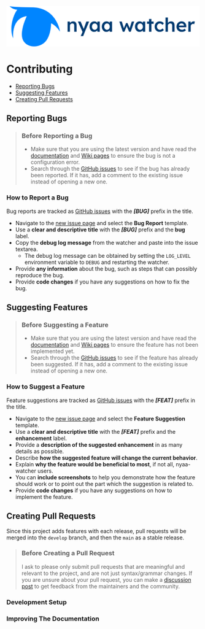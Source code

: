 [![Nyaa Watcher Banner](https://raw.githubusercontent.com/resort-io/assets/main/nyaa-watcher/img/banner.png)](https://github.com/resort-io/nyaa-watcher)

# Contributing

* [Reporting Bugs](#reporting-bugs)
* [Suggesting Features](#suggesting-features)
* [Creating Pull Requests](#creating-pull-requests)

## Reporting Bugs

> ### Before Reporting a Bug
> 
> * Make sure that you are using the latest version and have read the [documentation](https://github.com/resort-io/nyaa-watcher/blob/main/SETUP.md) and [Wiki pages](https://github.com/resort-io/nyaa-watcher/wiki) to ensure the bug is not a configuration error.
> * Search through the [GitHub issues](https://github.com/resort-io/nyaa-watcher/issues) to see if the bug has already been reported. If it has, add a comment to the existing issue instead of opening a new one.

### How to Report a Bug

Bug reports are tracked as [GitHub issues](https://github.com/resort-io/nyaa-watcher/issues) with the ***[BUG]*** prefix in the title.

* Navigate to the [new issue page](https://github.com/resort-io/nyaa-watcher/issues/new/choose) and select the **Bug Report** template.
* Use a **clear and descriptive title** with the ***[BUG]*** prefix and the **bug** label.
* Copy the **debug log message** from the watcher and paste into the issue textarea.
  * The debug log message can be obtained by setting the `LOG_LEVEL` environment variable to `DEBUG` and restarting the watcher.
* Provide **any information** about the bug, such as steps that can possibly reproduce the bug.
* Provide **code changes** if you have any suggestions on how to fix the bug.

## Suggesting Features

> ### Before Suggesting a Feature
>
> * Make sure that you are using the latest version and have read the [documentation](https://github.com/resort-io/nyaa-watcher/blob/main/SETUP.md) and [Wiki pages](https://github.com/resort-io/nyaa-watcher/wiki) to ensure the feature has not been implemented yet.
> * Search through the [GitHub issues](https://github.com/resort-io/nyaa-watcher/issues) to see if the feature has already been suggested. If it has, add a comment to the existing issue instead of opening a new one.

### How to Suggest a Feature

Feature suggestions are tracked as [GitHub issues](https://github.com/resort-io/nyaa-watcher/issues) with the ***[FEAT]*** prefix in the title.

* Navigate to the [new issue page](https://github.com/resort-io/nyaa-watcher/issues/new/choose) and select the **Feature Suggestion** template.
* Use a **clear and descriptive title** with the ***[FEAT]*** prefix and the **enhancement** label.
* Provide a **description of the suggested enhancement** in as many details as possible.
* Describe **how the suggested feature will change the current behavior**.
* Explain **why the feature would be beneficial to most**, if not all, nyaa-watcher users.
* You can **include screenshots** to help you demonstrate how the feature should work or to point out the part which the suggestion is related to.
* Provide **code changes** if you have any suggestions on how to implement the feature.

## Creating Pull Requests

Since this project adds features with each release, pull requests will be merged into the `develop` branch, and then the `main` as a stable release.

> ### Before Creating a Pull Request
> 
> I ask to please only submit pull requests that are meaningful and relevant to the project, and are not just syntax/grammar changes.
> If you are unsure about your pull request, you can make a [discussion post](https://github.com/resort-io/nyaa-watcher/discussions) to get feedback from the maintainers and the community.

### Development Setup

<!-- TODO
include Setup of env, IDE and typical getting started instructions?
-->

### Improving The Documentation

<!-- TODO
Updating, improving and correcting the documentation
-->
